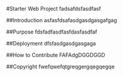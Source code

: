 #Starter Web Project
fadsafdsfasdfasf

##Introduction
asfasfdsafasdgasdgasgafgag

##Purpose
fdsfadfasdfasfdasfasdfaf


##Deployment
dfsfasdgasdgasgaga


##How to Contribute
FAFAdgDGGDGGD

##Copyright
fwefqwefqtgreqgergqegqegqe
